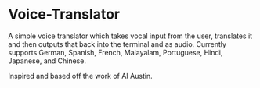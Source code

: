 # Voice-Translator
A simple voice translator which takes vocal input from the user, translates it and then outputs that back into the terminal and as audio. Currently supports German, Spanish, French, Malayalam, Portuguese, Hindi, Japanese, and Chinese.

Inspired and based off the work of AI Austin.
